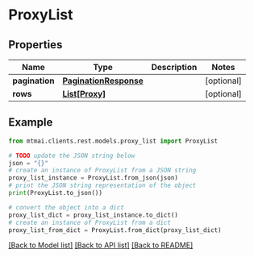 # ProxyList


## Properties

Name | Type | Description | Notes
------------ | ------------- | ------------- | -------------
**pagination** | [**PaginationResponse**](PaginationResponse.md) |  | [optional] 
**rows** | [**List[Proxy]**](Proxy.md) |  | [optional] 

## Example

```python
from mtmai.clients.rest.models.proxy_list import ProxyList

# TODO update the JSON string below
json = "{}"
# create an instance of ProxyList from a JSON string
proxy_list_instance = ProxyList.from_json(json)
# print the JSON string representation of the object
print(ProxyList.to_json())

# convert the object into a dict
proxy_list_dict = proxy_list_instance.to_dict()
# create an instance of ProxyList from a dict
proxy_list_from_dict = ProxyList.from_dict(proxy_list_dict)
```
[[Back to Model list]](../README.md#documentation-for-models) [[Back to API list]](../README.md#documentation-for-api-endpoints) [[Back to README]](../README.md)


